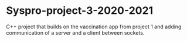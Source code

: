 # Syspro-project-3-2020-2021

C++ project that builds on the vaccination app from project 1 and adding communication of a server and a client between sockets.
